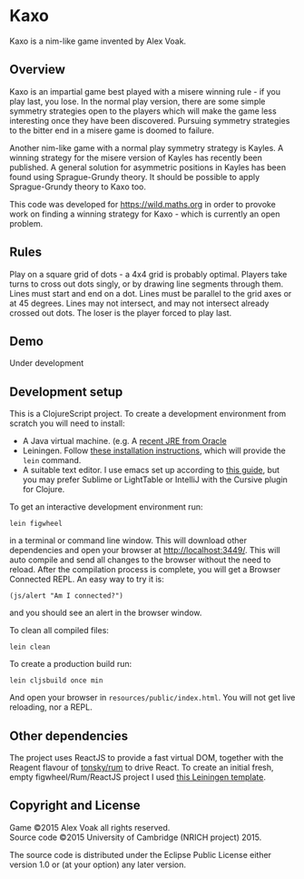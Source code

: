 # Kaxo

Kaxo is a nim-like game invented by Alex Voak. 

## Overview

Kaxo is an impartial game best played with a misere winning rule - if you play last, you lose. In the normal play version, there are some simple symmetry strategies open to the players which will make the game less interesting once they have been discovered. Pursuing symmetry strategies to the bitter end in a misere game is doomed to failure.

Another nim-like game with a normal play symmetry strategy is Kayles. A winning strategy for the misere version of Kayles has recently been published. A general solution for asymmetric positions in Kayles has been found using Sprague-Grundy theory. It should be possible to apply Sprague-Grundy theory to Kaxo too. 

This code was developed for https://wild.maths.org in order to provoke work on finding a winning strategy for Kaxo - which is currently an open problem.

## Rules

Play on a square grid of dots - a 4x4 grid is probably optimal. Players take turns to cross out dots singly, or by drawing line segments through them. Lines must start and end on a dot. Lines must be parallel to the grid axes or at 45 degrees. Lines may not intersect, and may not intersect already crossed out dots. The loser is the player forced to play last.

## Demo
Under development

## Development setup

This is a ClojureScript project. To create a development environment from scratch you will need to install:

* A Java virtual machine. (e.g. A [recent JRE from Oracle](http://www.oracle.com/technetwork/java/javase/downloads/index.html)
* Leiningen. Follow [these installation instructions](http://leiningen.org/), which will provide the `lein` command.
* A suitable text editor. I use emacs set up according to [this guide](http://www.braveclojure.com/basic-emacs/), but you may prefer Sublime or LightTable or IntelliJ with the Cursive plugin for Clojure. 

To get an interactive development environment run:
```
lein figwheel
```
in a terminal or command line window. This will download other dependencies
and open your browser at <http://localhost:3449/>.
This will auto compile and send all changes to the browser without the
need to reload. After the compilation process is complete, you will
get a Browser Connected REPL. An easy way to try it is:

    (js/alert "Am I connected?")

and you should see an alert in the browser window.

To clean all compiled files:

    lein clean

To create a production build run:

    lein cljsbuild once min

And open your browser in `resources/public/index.html`. You will not
get live reloading, nor a REPL. 

## Other dependencies

The project uses ReactJS to provide a fast virtual DOM, together with the Reagent flavour
of [tonsky/rum](https://github.com/tonsky/rum) to drive React. To create an initial fresh, empty figwheel/Rum/ReactJS project I used [this Leiningen template](https://github.com/gmp26/fwrum).

## Copyright and License

Game ©2015 Alex Voak all rights reserved.  
Source code ©2015 University of Cambridge (NRICH project) 2015.

The source code is distributed under the Eclipse Public License either version 1.0 or (at your option) any later version.

